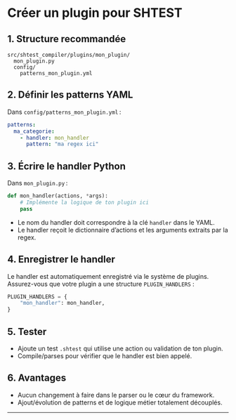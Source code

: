 # Créer un plugin pour SHTEST

## 1. Structure recommandée

```
src/shtest_compiler/plugins/mon_plugin/
  mon_plugin.py
  config/
    patterns_mon_plugin.yml
```

## 2. Définir les patterns YAML

Dans `config/patterns_mon_plugin.yml` :
```yaml
patterns:
  ma_categorie:
    - handler: mon_handler
      pattern: "ma regex ici"
```

## 3. Écrire le handler Python

Dans `mon_plugin.py` :
```python
def mon_handler(actions, *args):
    # Implémente la logique de ton plugin ici
    pass
```
- Le nom du handler doit correspondre à la clé `handler` dans le YAML.
- Le handler reçoit le dictionnaire d’actions et les arguments extraits par la regex.

## 4. Enregistrer le handler

Le handler est automatiquement enregistré via le système de plugins. Assurez-vous que votre plugin a une structure `PLUGIN_HANDLERS` :

```python
PLUGIN_HANDLERS = {
    "mon_handler": mon_handler,
}
```

## 5. Tester

- Ajoute un test `.shtest` qui utilise une action ou validation de ton plugin.
- Compile/parses pour vérifier que le handler est bien appelé.

## 6. Avantages

- Aucun changement à faire dans le parser ou le cœur du framework.
- Ajout/évolution de patterns et de logique métier totalement découplés.

--- 
